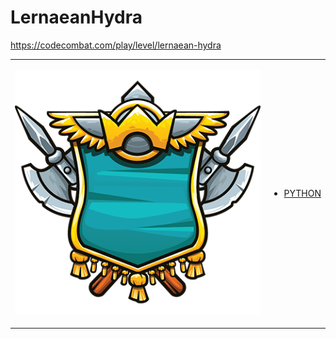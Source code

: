 # LernaeanHydra 

https://codecombat.com/play/level/lernaean-hydra
<table>
<tr>
<td>

![Hero Picture](hero.png?raw=true "Hero Picture")

</td>
<td>
<ul>
<li>

[PYTHON](LernaeanHydra.py)

</li>
</td>
</tr>
<table>